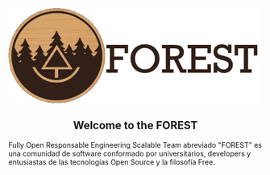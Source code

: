 
<div align="center">

  <img src="https://raw.githubusercontent.com/F-O-R-E-S-T/.github/main/profile/.assets/logo.png">

  ## Welcome to the FOREST

</div>

Fully Open Responsable Engineering Scalable Team abreviado "FOREST"
es una comunidad de software conformado por universitarios, developers y
entusiastas de las tecnologías Open Source y la filosofía Free.

<!--

Esta es una comunidad abierta con unas bases claras listadas a continuación:

- @DemonioDeTasmania las bases

@Cuervo mira esto
#### ¿Quieres unirte a FOREST?

Nos gusta conocer a nuestros nuevos retoños, por ellos tenemos varias maneras de unirte:

- Usa este formulario para unirte con una solucitud normal
- ¿Conoces a uno de nuestros arboles? Dinos, eso sería más rapido, nuestra redes siempre estan abiertas a nuevos integrantes
- ¿No conoces a nadie? Escribenos

@Panda mira esto
### Encuentranos en nuestras redes

[Linkedin](Forest-linkedin)
[YouTube](Forest-youtube)
-->
